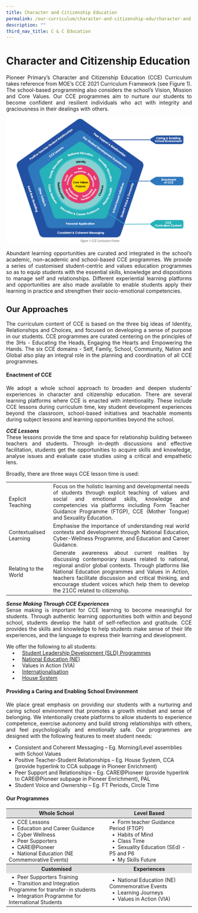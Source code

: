 ```yaml
---
title: Character and Citizenship Education
permalink: /our-curriculum/character-and-citizenship-edu/character-and-citizenship-education/
description: ""
third_nav_title: C & C Education
---
```

# Character and Citizenship Education

<p align="Justify">Pioneer Primary’s Character and Citizenship Education (CCE) Curriculum takes reference from MOE’s CCE 2021 Curriculum Framework (see Figure 1). The school-based programming also considers the school’s Vision, Mission and Core Values. Our CCE programmes aim to nurture our students to become confident and resilient individuals who act with integrity and graciousness in their dealings with others.</p>

![](/images/image1.png)

<p align="Justify">Abundant learning opportunities are curated and integrated in the school’s academic, non-academic and school-based CCE programmes. We provide a series of customised student-centric and values education programmes so as to equip students with the essential skills, knowledge and dispositions to manage self and relationships. Different experiential learning platforms and opportunities are also made available to enable students apply their learning in practice and strengthen their socio-emotional competencies.</p>


## Our Approaches

<p align="Justify">The curriculum content of CCE is based on the three big ideas of Identity, Relationships and Choices, and focused on developing a sense of purpose in our students. CCE programmes are curated centering on the principles of the 3Hs - Educating the Heads, Engaging the Hearts and Empowering the Hands. The six CCE domains - Self, Family, School, Community, Nation and Global also play an integral role in the planning and coordination of all CCE programmes. </p>

#### Enactment of CCE

<p align="Justify">We adopt a whole school approach to broaden and deepen students’ experiences in character and citizenship education. There are several learning platforms where CCE is enacted with intentionality. These include CCE lessons during curriculum time, key student development experiences beyond the classroom, school-based initiatives and teachable moments during subject lessons and learning opportunities beyond the school.</p>



<p align="Justify"> <b><i>CCE Lessons</i></b><br>These lessons provide the time and space for relationship building between teachers and students. Through in-depth discussions and effective facilitation, students get the opportunities to acquire skills and knowledge, analyse issues and evaluate case studies using a critical and empathetic lens.</p>

 

Broadly, there are three ways CCE lesson time is used:

<table>
<tbody>
<tr>
<td>Explicit Teaching</td>
<td>
<div align="Justify">Focus on the holistic learning and developmental needs of students through explicit teaching of values and social and emotional skills, knowledge and competencies via platforms including Form Teacher Guidance Programme (FTGP), CCE (Mother Tongue) and Sexuality Education.</div>
</td>
</tr>
<tr>
<td>Contextualised Learning</td>
<td>
<div align="Justify">Emphasise the importance of understanding real world contexts and development through National Education, Cyber-Wellness Programme, and Education and Career Guidance.</div>
</td>
</tr>
<tr>
<td>Relating to the World</td>
<td>
<div align="Justify">Generate awareness about current realities by discussing contemporary issues related to national, regional and/or global contexts. Through platforms like National Education programmes and Values in Action, teachers facilitate discussion and critical thinking, and encourage student voices which help them to develop the 21CC related to citizenship.</div>
</td>
</tr>
</tbody>
</table>





<p align="Justify"><b><i>Sense Making Through CCE Experiences</i></b><br>Sense making is important for CCE learning to become meaningful for students. Through authentic learning opportunities both within and beyond school, students develop the habit of self-reflection and gratitude. CCE provides the skills and knowledge to help students make sense of their life experiences, and the language to express their learning and development.</p>
 
 We offer the following to all students:<br>
&nbsp; &nbsp; &#x2022; &nbsp; &nbsp;	[Student Leadership Development (SLD) Programmes](/signature-programmes/student-leadership-development)<br>
&nbsp; &nbsp; &#x2022; &nbsp; &nbsp;	[National Education (NE)](/our-curriculum/Character-and-Citizenship-Edu/national-education/)<br>
&nbsp; &nbsp; &#x2022; &nbsp; &nbsp;	Values in Action (VIA)<br>
&nbsp; &nbsp; &#x2022; &nbsp; &nbsp;	[Internationalisation](/signature-programmes/internationalisation)<br>
&nbsp; &nbsp; &#x2022; &nbsp; &nbsp;	[House System](/signature-programmes/house-system)

 

#### Providing a Caring and Enabling School Environment

<p align="Justify">We place great emphasis on providing our students with a nurturing and caring school environment that promotes a growth mindset and sense of belonging. We intentionally create platforms to allow students to experience competence, exercise autonomy and build strong relationships with others, and feel psychologically and emotionally safe. Our programmes are designed with the following features to meet student needs:</p>


* Consistent and Coherent Messaging – Eg. Morning/Level assemblies with School Values
* Positive Teacher-Student Relationships – Eg. House System, CCA (provide hyperlink to CCA subpage in Pioneer Enrichment)
* Peer Support and Relationships – Eg. CARE@Pioneer (provide hyperlink to CARE@Pioneer subpage in Pioneer Enrichment), PAL
* Student Voice and Ownership – Eg. FT Periods, Circle Time




#### Our Programmes


<table>
<thead>
<tr>
	<th style="text-align:center; background-color:#ddd">Whole School</th>
<th style="text-align:center; background-color:#ddd">Level Based</th>
</tr>
</thead>
<tbody>
<tr>
<td>&nbsp; &#x2022; &nbsp;CCE Lessons<br />&nbsp; &#x2022; &nbsp;Education and Career Guidance<br />&nbsp; &#x2022; &nbsp;Cyber Wellness<br />&nbsp; &#x2022; &nbsp;Peer Supporters<br />&nbsp; &#x2022; &nbsp;CARE@Pioneer<br />&nbsp; &#x2022; &nbsp;National Education (NE Commemorative Events)</td>
<td>&nbsp; &#x2022; &nbsp;Form teacher Guidance Period (FTGP)<br />&nbsp; &#x2022; &nbsp;Habits of Mind<br />&nbsp; &#x2022; &nbsp;Class Time<br />&nbsp; &#x2022; &nbsp;Sexuality Education (SEd) - P5 and P6<br />&nbsp; &#x2022; &nbsp;My Skills Future</td>
</tr>
<tr>
<th style="text-align:center; background-color:#ddd">Customised</th>
<th style="text-align:center; background-color:#ddd">Experiences</th>
</tr>
<tr>
<td>&nbsp; &#x2022; &nbsp;Peer Supporters Training<br />&nbsp; &#x2022; &nbsp;Transition and Integration Programme for transfer-in students<br />&nbsp; &#x2022; &nbsp;Integration Programme for International Students</td>
<td>&nbsp; &#x2022; &nbsp;National Education (NE) Commemorative Events<br />&nbsp; &#x2022; &nbsp;Learning Journeys<br />&nbsp; &#x2022; &nbsp;Values in Action (VIA)</td>
</tr>
</tbody>
</table>